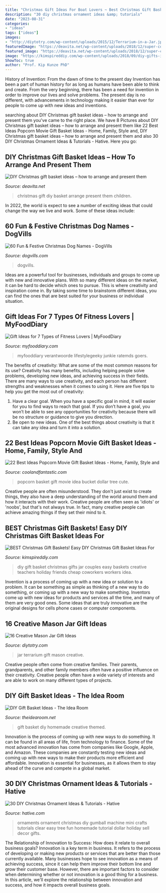 ```yaml
---
title: "Christmas Gift Ideas For Boat Lovers ~ Best Christmas Gift Baskets! Easy Diy Christmas Gift Basket Ideas For"
description: "30 diy christmas ornament ideas &amp; tutorials"
date: "2023-08-31"
categories:
- "ideas"
tags: ["ideas"]
images:
- "http://diytotry.com/wp-content/uploads/2015/12/Terrarium-in-a-Jar.jpg"
featuredImage: "https://deavita.net/wp-content/uploads/2018/12/super-cool-DIY-christmas-gift-ideas.jpg"
featured_image: "https://deavita.net/wp-content/uploads/2018/12/super-cool-DIY-christmas-gift-ideas.jpg"
image: "https://kimspireddiy.com/wp-content/uploads/2018/09/diy-gifts-in-a-jar-379329196.jpg"
ShowToc: true
author: "Prof. Kip Kunze PhD"
---
```



History of Invention: From the dawn of time to the present day
Invention has been a part of human history for as long as humans have been able to think and create. From the very beginning, there has been a need for invention in order to improve our lives and solve problems. The present day is no different, with advancements in technology making it easier than ever for people to come up with new ideas and inventions.

	

		
searching about DIY Christmas gift basket ideas – how to arrange and present them you've came to the right place. We have 8 Pictures about DIY Christmas gift basket ideas – how to arrange and present them like 22 Best Ideas Popcorn Movie Gift Basket Ideas - Home, Family, Style and, DIY Christmas gift basket ideas – how to arrange and present them and also 30 DIY Christmas Ornament Ideas &amp; Tutorials - Hative. Here you go:
		
    
## DIY Christmas Gift Basket Ideas – How To Arrange And Present Them

<img loading=lazy src="https://deavita.net/wp-content/uploads/2018/12/super-cool-DIY-christmas-gift-ideas.jpg" onerror="this.onerror=null;this.src='https://tse4.mm.bing.net/th?id=OIP.tg15rGpB_oX8GkewdzX9hwHaLF&amp;pid=15.1';" alt="DIY Christmas gift basket ideas – how to arrange and present them">

_Source: deavita.net_

>christmas gift diy basket arrange present them children. 

	

In 2022, the world is expect to see a number of exciting ideas that could change the way we live and work. Some of these ideas include:

    
## 60 Fun &amp; Festive Christmas Dog Names - DogVills

<img loading=lazy src="https://www.dogvills.com/wp-content/uploads/2019/11/Best-Christmas-Dog-Names-f.jpg" onerror="this.onerror=null;this.src='https://tse4.mm.bing.net/th?id=OIP.c2vAFFQOyZbMbX9IgUC0oQHaE8&amp;pid=15.1';" alt="60 Fun &amp; Festive Christmas Dog Names - DogVills">

_Source: dogvills.com_

>dogvills. 

	

Ideas are a powerful tool for businesses, individuals and groups to come up with new and innovative plans. With so many different ideas on the market, it can be hard to decide which ones to pursue. This is where creativity and inspiration come in. By taking some time to brainstorm different ideas, you can find the ones that are best suited for your business or individual situation.

    
## Gift Ideas For 7 Types Of Fitness Lovers | MyFoodDiary

<img loading=lazy src="https://www.myfooddiary.com/blog/asset/1814/gifts_for_fitness_lovers_2x.jpg" onerror="this.onerror=null;this.src='https://tse1.mm.bing.net/th?id=OIP.WG1EL2iKzYqtLJNLTtQBSQHaE8&amp;pid=15.1';" alt="Gift Ideas for 7 Types of Fitness Lovers | MyFoodDiary">

_Source: myfooddiary.com_

>myfooddiary verantwoorde lifestylegeeky junkie ratemds goers. 

	

The benefits of creativity: What are some of the most common reasons for its use?
Creativity has many benefits, including helping people solve problems, developing new ideas, and achieving success in their fields. There are many ways to use creativity, and each person has different strengths and weaknesses when it comes to using it. Here are five tips to help you get the most out of creativity: 
1. Have a clear goal. When you have a specific goal in mind, it will easier for you to find ways to reach that goal. If you don’t have a goal, you won’t be able to see any opportunities for creativity because there will be no structure or guidance to give you direction. 
2. Be open to new ideas. One of the best things about creativity is that it can take any idea and turn it into a solution.

    
## 22 Best Ideas Popcorn Movie Gift Basket Ideas - Home, Family, Style And

<img loading=lazy src="https://coolandfantastic.com/wp-content/uploads/2020/01/popcorn-movie-gift-basket-ideas-inspirational-cute-idea-popcorn-bucket-dollar-tree-of-popcorn-movie-gift-basket-ideas-scaled.jpg" onerror="this.onerror=null;this.src='https://tse1.mm.bing.net/th?id=OIP.IbdgQ8k8jn9jfw2WCEhYvgHaNL&amp;pid=15.1';" alt="22 Best Ideas Popcorn Movie Gift Basket Ideas - Home, Family, Style and">

_Source: coolandfantastic.com_

>popcorn basket gift movie idea bucket dollar tree cute. 

	

Creative people are often misunderstood. They don't just exist to create things, they also have a deep understanding of the world around them and how it interacts with their work. Creative people are often seen as 'idiots' or 'noobs', but that's not always true. In fact, many creative people can achieve amazing things if they set their mind to it.

    
## BEST Christmas Gift Baskets! Easy DIY Christmas Gift Basket Ideas For

<img loading=lazy src="https://kimspireddiy.com/wp-content/uploads/2018/09/diy-gifts-in-a-jar-379329196.jpg" onerror="this.onerror=null;this.src='https://tse2.mm.bing.net/th?id=OIP.YCWWDpT3wdOTzZ6i1vrflQHaKe&amp;pid=15.1';" alt="BEST Christmas Gift Baskets! Easy DIY Christmas Gift Basket Ideas For">

_Source: kimspireddiy.com_

>diy gift basket christmas gifts jar couples easy baskets creative teachers holiday friends cheap coworkers workers idea. 

	

Invention is a process of coming up with a new idea or solution to a problem. It can be something as simple as thinking of a new way to do something, or coming up with a new way to make something. Inventors come up with new ideas for products and services all the time, and many of them are very good ones. Some ideas that are truly innovative are the original designs for cells phone cases or computer components.

    
## 16 Creative Mason Jar Gift Ideas

<img loading=lazy src="http://diytotry.com/wp-content/uploads/2015/12/Terrarium-in-a-Jar.jpg" onerror="this.onerror=null;this.src='https://tse2.mm.bing.net/th?id=OIP.LAASXOWN3QUSMoa6cxiMRwHaJ4&amp;pid=15.1';" alt="16 Creative Mason Jar Gift Ideas">

_Source: diytotry.com_

>jar terrarium gift mason creative. 

	

Creative people often come from creative families. Their parents, grandparents, and other family members often have a positive influence on their creativity. Creative people often have a wide variety of interests and are able to work on many different types of projects.

    
## DIY Gift Basket Ideas - The Idea Room

<img loading=lazy src="https://www.theidearoom.net/wp-content/uploads/2016/10/25-creative-diy-gift-basket-ideas.jpg" onerror="this.onerror=null;this.src='https://tse3.mm.bing.net/th?id=OIP.Ja6GoFiPM4N2UXtNRdO5mAHaLH&amp;pid=15.1';" alt="DIY Gift Basket Ideas - The Idea Room">

_Source: theidearoom.net_

>gift basket diy homemade creative themed. 

	

Innovation is the process of coming up with new ways to do something. It can be found in all areas of life, from technology to finance. Some of the most advanced innovation has come from companies like Google, Apple, and Amazon. These companies are constantly testing new ideas and coming up with new ways to make their products more efficient and affordable. Innovation is essential for businesses, as it allows them to stay ahead of the curve and compete in a global market.

    
## 30 DIY Christmas Ornament Ideas &amp; Tutorials - Hative

<img loading=lazy src="https://hative.com/wp-content/uploads/2015/12/1-diy-christmas-ornaments-ideas-tutorials.jpg" onerror="this.onerror=null;this.src='https://tse1.mm.bing.net/th?id=OIP.Rs9g6uac1EojWbYw7HO8GAHaLH&amp;pid=15.1';" alt="30 DIY Christmas Ornament Ideas &amp; Tutorials - Hative">

_Source: hative.com_

>ornaments ornament christmas diy gumball machine mini crafts tutorials clear easy tree fun homemade tutorial dollar holiday sell decor gifts. 

	

The Relationship of Innovation to Success: How does it relate to overall business goals?
Innovation is a key term in business. It refers to the process of developing or making new products or services that are better than those currently available. Many businesses hope to see innovation as a means of achieving success, since it can help them improve their bottom line and grow their customer base. However, there are important factors to consider when determining whether or not innovation is a good thing for a business. In this article, we'll explore the relationship between innovation and success, and how it impacts overall business goals.


